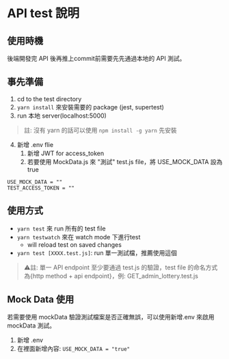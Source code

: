 # API test 說明

## 使用時機
後端開發完 API 後再推上commit前需要先先通過本地的 API 測試。

## 事先準備
1. cd to the test directory
2. `yarn install` 來安裝需要的 package (jest, supertest)
3. run 本地 server(localhost:5000)
> 註: 沒有 yarn 的話可以使用 `npm install -g yarn` 先安裝
4. 新增 .env flie
   1. 新增 JWT for access_token
   2. 若要使用 MockData.js 來 "測試" test.js file，將 USE_MOCK_DATA 設為 true
```
USE_MOCK_DATA = ""
TEST_ACCESS_TOKEN = ""
```

## 使用方式
- `yarn test` 來 run 所有的 test file 
- `yarn testwatch` 來在 watch mode 下進行test
  - will reload test on saved changes
- `yarn test [XXXX.test.js]`: run 單一測試檔，推薦使用這個

> ⚠️註: 單一 API endpoint 至少要通過 test.js 的驗證，test file 的命名方式為{http method + api endpoint}，例: GET_admin_lottery.test.js

## Mock Data 使用
若需要使用 mockData 驗證測試檔案是否正確無誤，可以使用新增.env 來啟用 mockData 測試。

1. 新增 .env
2. 在裡面新增內容: `USE_MOCK_DATA = "true"`